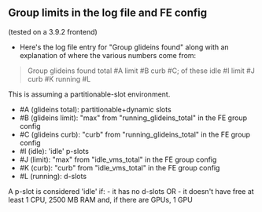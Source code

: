 ## Group limits in the log file and FE config

(tested on a 3.9.2 frontend)

-   Here's the log file entry for "Group glideins found" along with an explanation of where the various numbers come from:

>   Group glideins found total #A limit #B curb #C; of these idle #I limit #J curb #K running #L

This is assuming a partitionable-slot environment.

-   #A (glideins total): partitionable+dynamic slots
-   #B (glideins limit): "max" from "running_glideins_total" in the FE group config
-   #C (glideins curb):  "curb" from "running_glideins_total" in the FE group config
-   #I (idle):  'idle' p-slots
-   #J (limit): "max" from "idle_vms_total" in the FE group config
-   #K (curb):  "curb" from "idle_vms_total" in the FE group config
-   #L (running): d-slots

A p-slot is considered 'idle' if:
    -   it has no d-slots OR
    -   it doesn't have free at least 1 CPU, 2500 MB RAM and, if there are GPUs, 1 GPU
